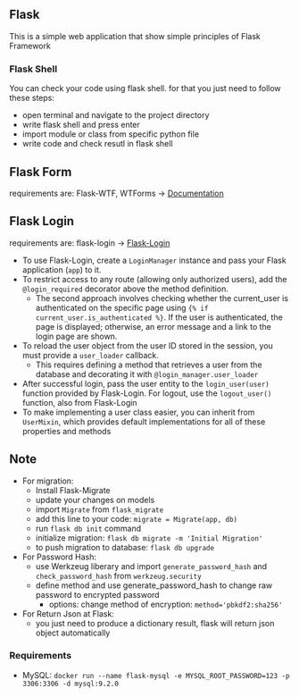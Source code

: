 ## Flask
This is a simple web application that show simple principles of Flask Framework


### Flask Shell
You can check your code using flask shell. for that you just need to follow these steps:
- open terminal and navigate to the project directory
- write flask shell and press enter
- import module or class from specific python file
- write code and check resutl in flask shell

## Flask Form
requirements are: Flask-WTF, WTForms -> [Documentation](https://flask-wtf.readthedocs.io/en/1.2.x/)


## Flask Login
requirements are: flask-login -> [Flask-Login](https://flask-login.readthedocs.io/en/latest/)
- To use Flask-Login, create a `LoginManager` instance and pass your Flask application (`app`) to it.
- To restrict access to any route (allowing only authorized users), add the `@login_required` decorator above the method definition.
    - The second approach involves checking whether the current_user is authenticated on the specific page using `{% if current_user.is_authenticated %}`. If the user is authenticated, the page is displayed; otherwise, an error message and a link to the login page are shown.
- To reload the user object from the user ID stored in the session, you must provide a `user_loader` callback.
    - This requires defining a method that retrieves a user from the database and decorating it with `@login_manager.user_loader`
- After successful login, pass the user entity to the `login_user(user)` function provided by Flask-Login. For logout, use the `logout_user()` function, also from Flask-Login
- To make implementing a user class easier, you can inherit from `UserMixin`, which provides default implementations for all of these properties and methods

## Note
- For migration:
    - Install Flask-Migrate
    - update your changes on models
    - import `Migrate` from `flask_migrate`
    - add this line to your code: `migrate = Migrate(app, db)`
    - run `flask db init` command
    - initialize migration: `flask db migrate -m 'Initial Migration'`
    - to push migration to database: `flask db upgrade`
- For Password Hash:
    - use Werkzeug liberary and import `generate_password_hash` and `check_password_hash` from `werkzeug.security`
    - define method and use generate_password_hash to change raw password to encrypted password
        - options: change method of encryption: `method='pbkdf2:sha256'`
- For Return Json at Flask:
    - you just need to produce a dictionary result, flask will return json object automatically

### Requirements
- MySQL: `docker run --name flask-mysql -e MYSQL_ROOT_PASSWORD=123 -p 3306:3306 -d mysql:9.2.0`
